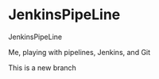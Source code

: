 # JenkinsPipeLine
JenkinsPipeLine

Me, playing with pipelines, Jenkins, and Git

This is a new branch
